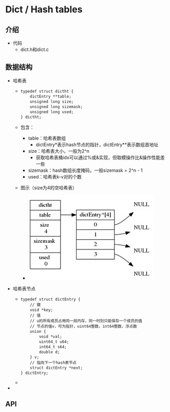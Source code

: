 # Dict / Hash tables

## 介绍

+ 代码
  + dict.h和dict.c

## 数据结构

+ 哈希表

  + ```
    typedef struct dictht {
        dictEntry **table;
        unsigned long size;
        unsigned long sizemask;
        unsigned long used;
    } dictht;
    ```

  + 包含：

    + table：哈希表数组
      + dictEntry*表示hash节点的指针，dictEntry**表示数组首地址
    + size：哈希表大小，一般为2^n
      + 获取哈希表桶idx可以通过%或&实现，但取模操作比&操作性能差一些
    + sizemask：hash数组长度掩码，一般sizemask = 2^n - 1
    + used：哈希表k-v对的个数

  + 图示（size为4的空哈希表）

    + ![image](https://github.com/baozi929/Notes/blob/main/redis/learning-redis/figures/dict_emptyHashTable.png)

+ 哈希表节点

  + ```
    typedef struct dictEntry {
    	// 键
        void *key;
    	// 值
    	// u的所有成员占用同一段内存，同一时刻只能保存一个成员的值
    	// 节点的值v，可为指针，uint64整数，int64整数，浮点数
        union {
            void *val;
            uint64_t u64;
            int64_t s64;
            double d;
        } v;
    	// 指向下一个hash表节点
        struct dictEntry *next;
    } dictEntry;
    ```

  + 

+ 



## API


